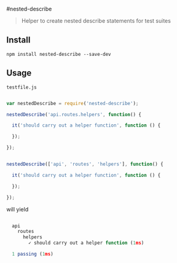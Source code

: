 #nested-describe
> Helper to create nested describe statements for test suites

## Install

```shell
npm install nested-describe --save-dev
```

## Usage

`testfile.js`
```js

var nestedDescribe = require('nested-describe');

nestedDescribe('api.routes.helpers', function() {

  it('should carry out a helper function', function () {

  });

});


nestedDescribe(['api', 'routes', 'helpers'], function() {

  it('should carry out a helper function', function () {

  });

});

```

will yield

```js

  api
    routes
      helpers
        ✓ should carry out a helper function (1ms)

  1 passing (1ms)

```
